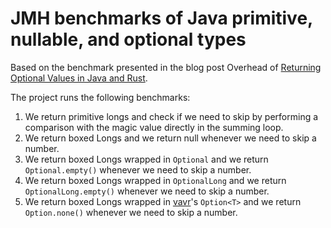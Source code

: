 # JMH benchmarks of Java primitive, nullable, and optional types

Based on the benchmark presented in the blog post Overhead of [Returning Optional Values in Java and Rust](https://pkolaczk.github.io/overhead-of-optional/).

The project runs the following benchmarks:

1. We return primitive longs and check if we need to skip by performing a comparison with the magic value directly in the summing loop.
2. We return boxed Longs and we return null whenever we need to skip a number.
3. We return boxed Longs wrapped in `Optional` and we return `Optional.empty()` whenever we need to skip a number.
4. We return boxed Longs wrapped in `OptionalLong` and we return `OptionalLong.empty()` whenever we need to skip a number.
5. We return boxed Longs wrapped in [vavr](https://www.vavr.io/)'s `Option<T>` and we return `Option.none()` whenever we need to skip a number.
